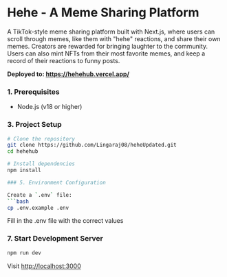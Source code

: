 # Hehe - A Meme Sharing Platform

A TikTok-style meme sharing platform built with Next.js, where users can scroll through memes, like them with "hehe" reactions, and share their own memes.
Creators are rewarded for bringing laughter to the community.
Users can also mint NFTs from their most favorite memes, and keep a record of their reactions to funny posts.

<b>Deployed to: https://hehehub.vercel.app/</b>


### 1. Prerequisites
- Node.js (v18 or higher)

### 3. Project Setup

```bash
# Clone the repository
git clone https://github.com/Lingaraj08/heheUpdated.git
cd hehehub

# Install dependencies
npm install

### 5. Environment Configuration

Create a `.env` file:
```bash
cp .env.example .env
```

Fill in the .env file with the correct values

### 7. Start Development Server

```bash
npm run dev
```

Visit [http://localhost:3000](http://localhost:3000)

